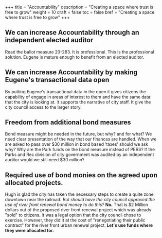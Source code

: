 +++
title = "Accountability"
description = "Creating a space where trust is free to grow"
weight = 10
draft = false
toc = false
bref = "Creating a space where trust is free to grow"
+++

## We can increase Accountability through an independent elected auditor

Read the ballot measure 20-283. It is professional. This is the professional solution. Eugene is mature enough to benefit from an elected auditor.

## We can increase Accountability by making Eugene's transactional data open

By putting Eugene's transactional data in the open it gives citizens the capability of engage in areas of interest to them and have the same data that the city is looking at. It supports the narrative of city staff. It give the city council access to the larger story.

## Freedom from additional bond measures

Bond measure might be needed in the future, but why? and for what? We need clear presentation of the way that our finances are handled. When we are asked to pass over $30 million in bond based 'taxes' should we ask why? Why are the Park funds on the bond measure instead of PERS? If the Parks and Rec division of city government was audited by an independent auditor would we still need $30 million?

## Required use of bond monies on the agreed upon allocated projects.

Hugh is glad the city has taken the necessary steps to create a quite zone downtown near the railroad. _But should have the city council approved the use of river front renewal bond money to do this?_ **No.** That is $2 Million dollars out of the proposed river front renewal project which was already "sold" to citizens. It was a legal option that the city council chose to exercise. However, they did it at the cost of "renegotiating their public contract" for the river front urban renewal project. **Let's use funds where they were allocated for.**
